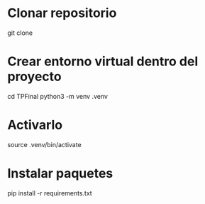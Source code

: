 # Clonar repositorio

git clone <URL>

# Crear entorno virtual dentro del proyecto

cd TPFinal
python3 -m venv .venv

# Activarlo

source .venv/bin/activate

# Instalar paquetes

pip install -r requirements.txt
